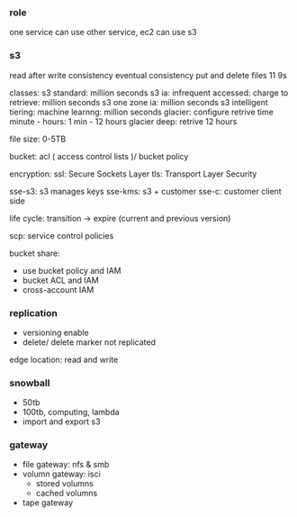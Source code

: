 ### role
one service can use other service, ec2 can use s3

### s3
read after write consistency
eventual consistency put and delete files
11 9s

classes:
s3 standard: million seconds
s3 ia: infrequent accessed: charge to retrieve: million seconds
s3 one zone ia: million seconds
s3 intelligent tiering: machine learnng: million seconds
glacier: configure retrive time minute - hours: 1 min - 12 hours
glacier deep: retrive 12 hours 

file size: 0-5TB

bucket: acl ( access control lists )/ bucket policy

encryption: 
ssl: Secure Sockets Layer 
tls: Transport Layer Security

sse-s3: s3 manages keys
sse-kms: s3 + customer
sse-c: customer
client side

life cycle: transition -> expire (current and previous version)

scp: service control policies

bucket share:
- use bucket policy and IAM
- bucket ACL and IAM
- cross-account IAM

### replication
- versioning enable
- delete/ delete marker not replicated 

edge location: read and write

### snowball
- 50tb
- 100tb, computing, lambda
- import and export s3

### gateway
- file gateway: nfs & smb
- volumn gateway: isci
  - stored volumns
  - cached volumns
- tape gateway
